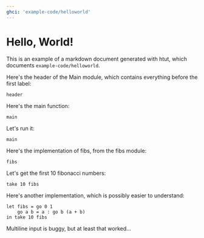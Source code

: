 ```yaml
---
ghci: 'example-code/helloworld'
---
```


# Hello, World!

This is an example of a markdown document generated with htut, which documents `example-code/helloworld`.

Here's the header of the Main module, which contains everything before the first label:

~~~include:main
header
~~~

Here's the main function:

~~~include:main
main
~~~

Let's run it:

~~~ghci
main
~~~

Here's the implementation of fibs, from the fibs module:

~~~include:fibs
fibs
~~~

Let's get the first 10 fibonacci numbers:

~~~ghci
take 10 fibs
~~~

Here's another implementation, which is possibly easier to understand:

~~~{.ghci .multiline}
let fibs = go 0 1
    go a b = a : go b (a + b)
in take 10 fibs
~~~

Multiline input is buggy, but at least that worked...

